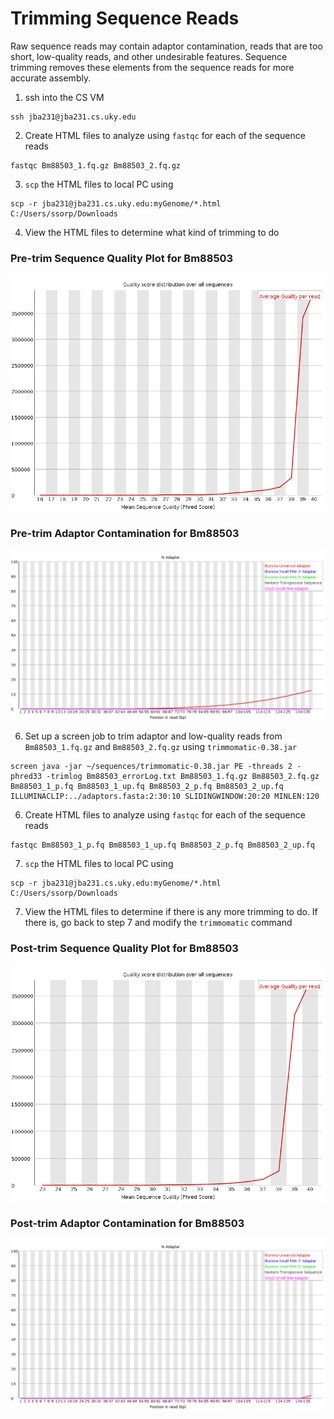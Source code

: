 # Trimming Sequence Reads

Raw sequence reads may contain adaptor contamination, reads that are too short, low-quality reads, and other undesirable features. Sequence trimming removes these elements from the sequence reads for more accurate assembly.

1. ssh into the CS VM

```
ssh jba231@jba231.cs.uky.edu
```

2. Create HTML files to analyze using `fastqc` for each of the sequence reads

```
fastqc Bm88503_1.fq.gz Bm88503_2.fq.gz
```

3. `scp` the HTML files to local PC using

```
scp -r jba231@jba231.cs.uky.edu:myGenome/*.html C:/Users/ssorp/Downloads
```

4. View the HTML files to determine what kind of trimming to do

<h3>Pre-trim Sequence Quality Plot for Bm88503</h3>

![Pre_SequenceQuality.png](/data/Pre_SequenceQuality.png)

<h3>Pre-trim Adaptor Contamination for Bm88503</h3>

![Pre_Contamination.png](/data/Pre_Contamination.png)

6. Set up a screen job to trim adaptor and low-quality reads from `Bm88503_1.fq.gz` and `Bm88503_2.fq.gz` using `trimmomatic-0.38.jar`

```
screen java -jar ~/sequences/trimmomatic-0.38.jar PE -threads 2 -phred33 -trimlog Bm88503_errorLog.txt Bm88503_1.fq.gz Bm88503_2.fq.gz Bm88503_1_p.fq Bm88503_1_up.fq Bm88503_2_p.fq Bm88503_2_up.fq ILLUMINACLIP:../adaptors.fasta:2:30:10 SLIDINGWINDOW:20:20 MINLEN:120
```

6. Create HTML files to analyze using `fastqc` for each of the sequence reads

```
fastqc Bm88503_1_p.fq Bm88503_1_up.fq Bm88503_2_p.fq Bm88503_2_up.fq
```

7. `scp` the HTML files to local PC using

```
scp -r jba231@jba231.cs.uky.edu:myGenome/*.html C:/Users/ssorp/Downloads
```

7. View the HTML files to determine if there is any more trimming to do. If there is, go back to step 7 and modify the `trimmomatic` command

<h3>Post-trim Sequence Quality Plot for Bm88503</h3>

![Post_SequenceQuality.png](/data/Post_SequenceQuality.png)

<h3>Post-trim Adaptor Contamination for Bm88503</h3>

![Post_Contamination.png](/data/Post_Contamination.png)
